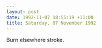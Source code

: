 ```yaml
---
layout: post
date: 1992-11-07 18:55:19 +11:00
title: Saturday, 07 November 1992
---
```


Burn elsewhere stroke.
